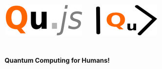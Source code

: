 <h1 align="center">
  <img src="images/Qujs2.png" alt="Qu.js" width="250" height="100"> &nbsp &nbsp &nbsp
  <img src="images/qujslogo2.png" alt="Qu.js" width="200" height="100"> 
  <br>
  <br>
</h1>

## Quantum Computing for Humans!
